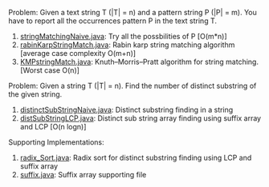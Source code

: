 Problem: Given a text string T (|T| = n) and a pattern string P (|P| = m). You have to report all the
occurrences pattern P in the text string T.
1. [stringMatchingNaive.java](https://github.com/Md-Atik-Enam/House-of-Codes/blob/master/Basics/String_Search/stringMatchingNaive.java "stringMatchingNaive.java"): Try all the possbilities of P  [O(m*n)]
2. [rabinKarpStringMatch.java](https://github.com/Md-Atik-Enam/House-of-Codes/blob/master/Basics/String_Search/rabinKarpStringMatch.java "rabinKarpStringMatch.java"): Rabin karp string matching algorithm [average case complexity O(m+n)]
3. [KMPstringMatch.java](https://github.com/Md-Atik-Enam/House-of-Codes/blob/master/Basics/String_Search/KMPstringMatch.java "KMPstringMatch.java"): Knuth–Morris–Pratt algorithm for string matching. [Worst case O(n)]

Problem: Given a string T (|T| = n). Find the number of distinct substring of the given string.
1.  [distinctSubStringNaive.java](https://github.com/Md-Atik-Enam/House-of-Codes/blob/master/Basics/String_Search/distinctSubStringNaive.java "distinctSubStringNaive.java"): Distinct substring finding in a string 
2. [distSubStringLCP.java](https://github.com/Md-Atik-Enam/House-of-Codes/blob/master/Basics/String_Search/distSubStringLCP.java "distSubStringLCP.java"): Distinct sub string array finding using suffix array and LCP [O(n logn)] 

Supporting Implementations:
1. [radix_Sort.java](https://github.com/Md-Atik-Enam/House-of-Codes/blob/master/Basics/String_Search/radix_Sort.java "radix_Sort.java"): Radix sort for distinct substring finding using LCP and suffix array
2. [suffix.java](https://github.com/Md-Atik-Enam/House-of-Codes/blob/master/Basics/String_Search/suffix.java "suffix.java"): Suffix array supporting file
